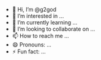 - 👋 Hi, I’m @g2god
- 👀 I’m interested in ...
- 🌱 I’m currently learning ...
- 💞️ I’m looking to collaborate on ...
- 📫 How to reach me ...
- 😄 Pronouns: ...
- ⚡ Fun fact: ...

<!---
g2god/g2god is a ✨ special ✨ repository because its `README.md` (this file) appears on your GitHub profile.
You can click the Preview link to take a look at your changes.
--->
